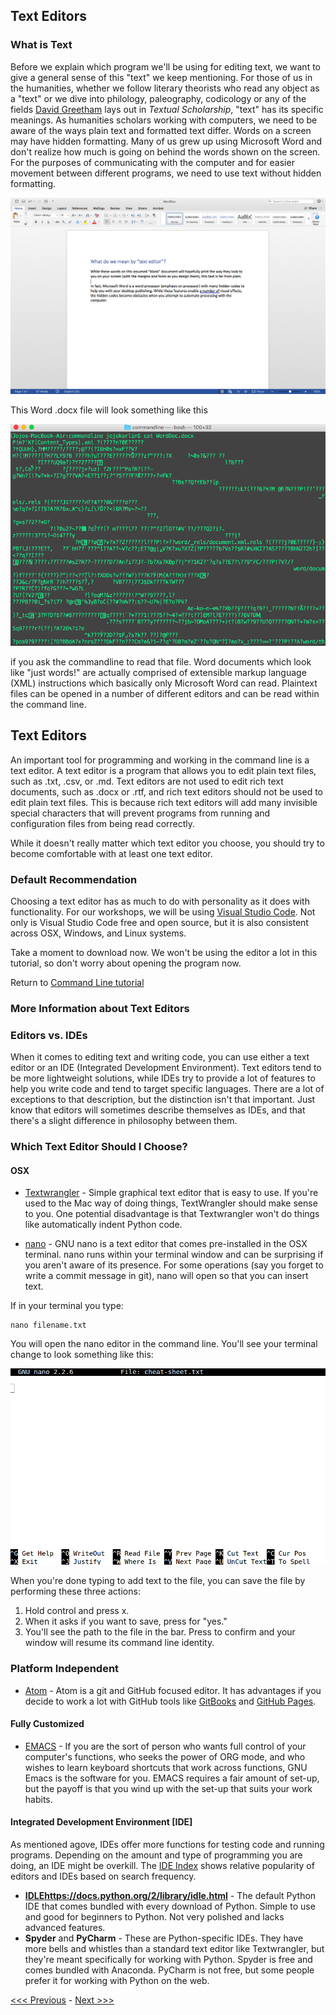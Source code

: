 
## Text Editors 

### What is Text 

Before we explain which program we'll be using for editing text, we want to give a general sense of this "text" we keep mentioning. For those of us in the humanities, whether we follow literary theorists who read any object as a "text" or we dive into philology, paleography, codicology or any of the fields [David Greetham](https://en.wikipedia.org/wiki/David_Greetham_(textual_scholar)) lays out in *Textual Scholarship*, "text" has its specific meanings. As humanities scholars working with computers, we need to be aware of the ways plain text and formatted text differ. Words on a screen may have hidden formatting. Many of us grew up using Microsoft Word and don't realize how much is going on behind the words shown on the screen. For the purposes of communicating with the computer and for easier movement between different programs, we need to use text without hidden formatting.

![Word Doc](worddoc.png)

This Word .docx file will look something like this

![Cat Word Doc](CatWordDoc.png)

if you ask the commandline to read that file. Word documents which look like "just words!" are actually comprised of extensible markup language (XML) instructions which basically only Microsoft Word can read. Plaintext files can be opened in a number of different editors and can be read within the command line.


## Text Editors

An important tool for programming and working in the command line is a text editor. A text editor is a program that allows you to edit plain text files, such as .txt, .csv, or .md. Text editors are not used to edit rich text documents, such as .docx or .rtf, and rich text editors should not be used to edit plain text files. This is because rich text editors will add many invisible special characters that will prevent programs from running and configuration files from being read correctly. 

While it doesn't really matter which text editor you choose, you should try to become comfortable with at least one text editor. 

### Default Recommendation

Choosing a text editor has as much to do with personality as it does with functionality. For our workshops, we will be using [Visual Studio Code](https://code.visualstudio.com/). Not only is Visual Studio Code free and open source, but it is also consistent across OSX, Windows, and Linux systems.

Take a moment to download now. We won't be using the editor a lot in this tutorial, so don't worry about opening the program now.

Return to [Command Line tutorial](what-is-the-command-line.md)

### More Information about Text Editors

### Editors vs. IDEs

When it comes to editing text and writing code, you can use either a text editor or an IDE (Integrated Development Environment). Text editors tend to be more lightweight solutions, while IDEs try to provide a lot of features to help you write code and tend to target specific languages. There are a lot of exceptions to that description, but the distinction isn't that important. Just know that editors will sometimes describe themselves as IDEs, and that there's a slight difference in philosophy between them.

### Which Text Editor Should I Choose?

#### OSX

- [Textwrangler](http://www.barebones.com/products/textwrangler/) - Simple graphical text editor that is easy to use. If you're used to the Mac way of doing things, TextWrangler should make sense to you. One potential disadvantage is that Textwrangler won't do things like automatically indent Python code.

- [nano](https://www.nano-editor.org/) - GNU nano is a text editor that comes pre-installed in the OSX terminal. nano runs within your terminal window and can be surprising if you aren't aware of its presence. For some operations (say you forget to write a commit message in git), nano will open so that you can insert text. 

If in your terminal you type:

	nano filename.txt

You will open the nano editor in the command line. You'll see your terminal change to look something like this:

![Image of what nano looks like when you open it](nano.png)

When you're done typing to add text to the file, you can save the file by performing these three actions:

1. Hold control and press x.
2. When it asks if you want to save, press <y> for "yes."
2. You'll see the path to the file in the bar. Press <enter> to confirm and your window will resume its command line identity.

### Platform Independent

- [Atom](https://flight-manual.atom.io/getting-started/sections/why-atom/) - Atom is a git and GitHub focused editor. It has advantages if you decide to work a lot with GitHub tools like [GitBooks](https://www.gitbook.com/) and [GitHub Pages](https://pages.github.com/).


#### Fully Customized

- [EMACS](https://www.gnu.org/software/emacs/) - If you are the sort of person who wants full control of your computer's functions, who seeks the power of ORG mode, and who wishes to learn keyboard shortcuts that work across functions, GNU Emacs is the software for you. EMACS requires a fair amount of set-up, but the payoff is that you wind up with the set-up that suits your work habits.

#### Integrated Development Environment [IDE]

As mentioned agove, IDEs offer more functions for testing code and running programs. Depending on the amount and type of programming you are doing, an IDE might be overkill. The [IDE Index](http://pypl.github.io/IDE.html) shows relative popularity of editors and IDEs based on search frequency.

- **[IDLE]()https://docs.python.org/2/library/idle.html** - The default Python IDE that comes bundled with every download of Python. Simple to use and good for beginners to Python. Not very polished and lacks advanced features.
- **Spyder** and **PyCharm** - These are Python-specific IDEs. They have more bells and whistles than a standard text editor like Textwrangler, but they're meant specifically for working with Python. Spyder is free and comes bundled with Anaconda. PyCharm is not free, but some people prefer it for working with Python on the web. 

[<<< Previous](creating_a_cheat_sheet.md) - [Next >>>](grep.md)